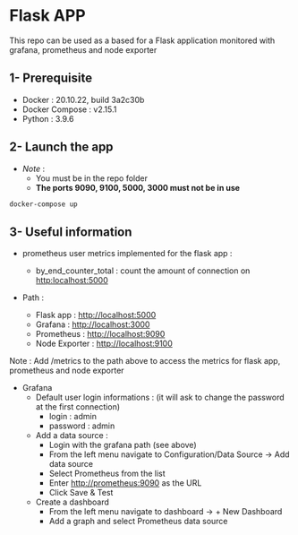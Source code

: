 # Flask APP

This repo can be used as a based for a Flask application monitored with grafana, prometheus and node exporter

## 1- Prerequisite

- Docker : 20.10.22, build 3a2c30b
- Docker Compose : v2.15.1
- Python : 3.9.6

## 2- Launch the app

- _Note_ :
  - You must be in the repo folder
  - **The ports 9090, 9100, 5000, 3000 must not be in use**

```cmd
docker-compose up
```

## 3- Useful information

- prometheus user metrics implemented for the flask app :
  - by_end_counter_total : count the amount of connection on <http:localhost:5000>

- Path :
  - Flask app : <http://localhost:5000>
  - Grafana : <http://localhost:3000>
  - Prometheus : <http://localhost:9090>
  - Node Exporter : <http://localhost:9100>

Note : Add /metrics to the path above to access the metrics for flask app, prometheus and node exporter

- Grafana
  - Default user login informations : (it will ask to change the password at the first connection)
    - login : admin
    - password : admin
  - Add a data source :
    - Login with the grafana path (see above)
    - From the left menu navigate to Configuration/Data Source -> Add data source
    - Select Prometheus from the list
    - Enter <http://prometheus:9090> as the URL
    - Click Save & Test
  - Create a dashboard
    - From the left menu navigate to dashboard -> + New Dashboard
    - Add a graph and select Prometheus data source

